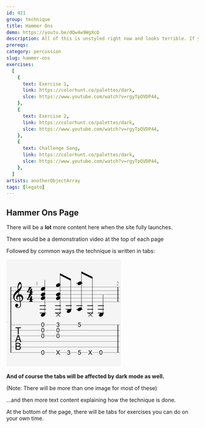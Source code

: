 ```yaml
---
id: 421
group: technique
title: Hammer Ons
demo: https://youtu.be/dQw4w9WgXcQ
description: All of this is unstyled right now and looks terrible. If you're viewing this page from a mobile device then it'll look even worse.
prereqs:
category: percussion
slug: hammer-ons
exercises:
  [
    {
      text: Exercise 1,
      link: https://colorhunt.co/palettes/dark,
      slce: https://www.youtube.com/watch?v=rgyTpQVDP44,
    },
    {
      text: Exercise 2,
      link: https://colorhunt.co/palettes/dark,
      slce: https://www.youtube.com/watch?v=rgyTpQVDP44,
    },
    {
      text: Challenge Song,
      link: https://colorhunt.co/palettes/dark,
      slce: https://www.youtube.com/watch?v=rgyTpQVDP44,
    },
  ]
artists: anotherObjectArray
tags: [legato]
---
```


## Hammer Ons Page

There will be a **lot** more content here when the site fully launches.

There would be a demonstration video at the top of each page

Followed by common ways the technique is written in tabs:

<div class="tabImg">
  <img src="images/exampletab.jpg" />
</div>

**And of course the tabs will be affected by dark mode as well.**

(Note: There will be more than one image for most of these)

...and then more text content explaining how the technique is done.

At the bottom of the page, there will be tabs for exercises you can do on your own time.
